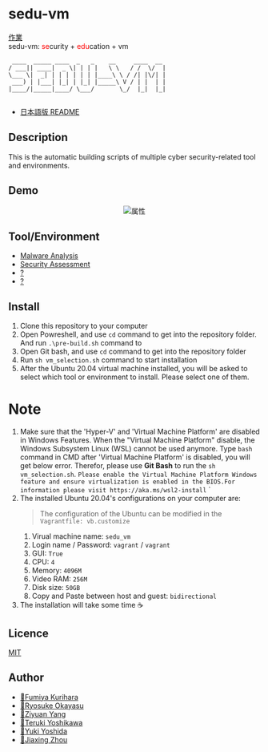 # sedu-vm

[作業](docs/progress.md)  
sedu-vm: <span style="color: red;">se</span>curity + <span style="color: red;">edu</span>cation + vm

```
 ____  _____ ____  _   _    __     ____  __ 
/ ___|| ____|  _ \| | | |   \ \   / /  \/  |
\___ \|  _| | | | | | | |____\ \ / /| |\/| |
 ___) | |___| |_| | |_| |_____\ V / | |  | |
|____/|_____|____/ \___/       \_/  |_|  |_|
                                            
```

- [日本語版 README](https://github.com/tdu-isl/sedu-vm/blob/main/docs/README_JP.md)

## Description

This is the automatic building scripts of multiple cyber security-related tool and environments.

## Demo

<div align="center">
<img src="https://github.com/tdu-isl/sedu-vm/wiki/images/demo.gif" alt="属性" title="demo">
</div>

## Tool/Environment

- [Malware Analysis](https://github.com/tdu-isl/sedu-vm/tree/main/vms/malware_analysis)
- [Security Assessment](https://github.com/tdu-isl/sedu-vm/tree/main/vms/security_assessment)
- [?]()
- [?]()

## Install

1. Clone this repository to your computer
2. Open Powreshell, and use ```cd``` command to get into the repository folder. And run ```.\pre-build.sh``` command to 
3. Open Git bash, and use ```cd``` command to get into the repository folder
4. Run ```sh vm_selection.sh``` command to start installation
5. After the Ubuntu 20.04 virtual machine installed, you will be asked to select which tool or environment to install. Please select one of them.

# Note
1. Make sure that the 'Hyper-V' and 'Virtual Machine Platform' are disabled in Windows Features. When the "Virtual Machine Platform" disable, the Windows Subsystem Linux (WSL) cannot be used anymore. Type ```bash``` command in CMD after 'Virtual Machine Platform' is disabled, you will get below error. Therefor, please use **Git Bash** to run the ```sh vm_selection.sh```.
   ```Please enable the Virtual Machine Platform Windows feature and ensure virtualization is enabled in the BIOS.For information please visit https://aka.ms/wsl2-install```
`
2. The installed Ubuntu 20.04's configurations on your computer are:
   > The configuration of the Ubuntu can be modified in the ```Vagrantfile: vb.customize```
   1. Virual machine name: ```sedu_vm```
   2. Login name / Password: ```vagrant``` / ```vagrant```
   3. GUI: ```True```
   4. CPU: ```4```
   5. Memory: ```4096M```
   6. Video RAM: ```256M```
   7. Disk size: ```50GB```
   8. Copy and Paste between host and guest: ```bidirectional```
3. The installation will take some time :coffee:

## Licence

[MIT](https://github.com/tdu-isl/sedu-vm/blob/main/LICENSE)

## Author

- [:boy:Fumiya Kurihara]()
- [:boy:Ryosuke Okayasu]()
- [:boy:Ziyuan Yang]()
- [:boy:Teruki Yoshikawa]()
- [:boy:Yuki Yoshida]()
- [:man:Jiaxing Zhou]()
